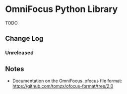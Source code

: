 # OmniFocus Python Library

TODO

## Change Log

### Unreleased

## Notes

* Documentation on the OmniFocus .ofocus file format: <https://github.com/tomzx/ofocus-format/tree/2.0>
